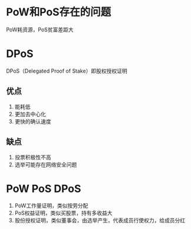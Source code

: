 # PoW和PoS存在的问题

PoW耗资源，PoS贫富差距大

# DPoS

DPoS（Delegated Proof of Stake）即股权授权证明

## 优点

1. 能耗低
2. 更加去中心化
3. 更快的确认速度

## 缺点

1. 投票积极性不高
2. 选举可能存在网络安全问题

# PoW PoS DPoS

1. PoW工作量证明，类似按劳分配
2. PoS权益证明，类似买股票，持有多收益大
3. 股份授权证明，类似董事会，由选举产生，代表成员行使权力，给成员分红